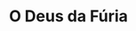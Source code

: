 ---
Numero: 305
title: O Deus da Fúria
Autor: Philip K Dick
Co-autor: Roger Zelazny
Ano-de-Publicacao: 1982
Titulo-original: Deus Irae
Tradutor: Eurico da Fonseca
Co-tradutor: 
Ano-de-edicao: 1976
alias: Philip-K-Dick
Autor2-alias: Roger-Zelazny
Tradutor1-alias: Eurico-da-Fonseca
Tradutor2-alias: 
Titulo-link: 305-O-Deus-da-Furia
Capa: António Pedro
pags: 182
Capa-link: Antonio-Pedro
---